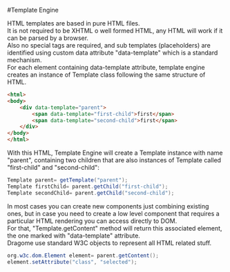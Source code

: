 #Template Engine

HTML templates are based in pure HTML files.  
It is not required to be XHTML o well formed HTML, any HTML will work if it can be parsed by a browser.  
Also no special tags are required, and sub templates (placeholders) are identified using custom data attribute "data-template" which is a standard mechanism.  
For each element containing data-template attribute, template engine creates an instance of Template class following the same structure of HTML.
``` HTML
<html>
<body>
	<div data-template="parent">
		<span data-template="first-child">first</span>
		<span data-template="second-child">first</span>
	</div>
</body>
</html>
```
With this HTML, Template Engine will create a Template instance with name "parent", containing two children that are also instances of Template called "first-child" and "second-child":
``` Java
Template parent= getTemplate("parent");
Template firstChild= parent.getChild("first-child");
Template secondChild= parent.getChild("second-child");
```
In most cases you can create new components just combining existing ones, but in case you need to create a low level component that requires a particular HTML rendering you can access directly to DOM.  
For that, "Template.getContent" method will return this associated element, the one marked with "data-template" attribute.  
Dragome use standard W3C objects to represent all HTML related stuff.
``` Java
org.w3c.dom.Element element= parent.getContent();
element.setAttribute("class", "selected");
```

